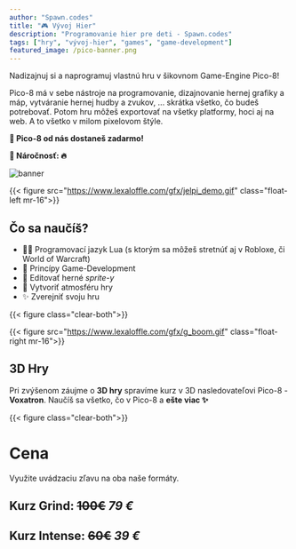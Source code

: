 ```yaml
---
author: "Spawn.codes"
title: "🎮 Vývoj Hier"
description: "Programovanie hier pre deti - Spawn.codes"
tags: ["hry", "vývoj-hier", "games", "game-development"]
featured_image: /pico-banner.png
---
```


Nadizajnuj si a naprogramuj vlastnú hru v šikovnom Game-Engine Pico-8! 

<!--more-->

Pico-8 má v sebe nástroje na programovanie, dizajnovanie hernej grafiky a máp, vytváranie hernej hudby a zvukov, ... skrátka všetko, čo budeš potrebovať. Potom hru môžeš exportovať na všetky platformy, hoci aj na web. A to všetko v milom pixelovom štýle.

**🎁 Pico-8 od nás dostaneš zadarmo!**

**🚧 Náročnosť: 🔥**

![banner](/pico-banner.png)

{{< figure src="https://www.lexaloffle.com/gfx/jelpi_demo.gif" class="float-left mr-16">}}

## Čo sa naučíš?
- 👨‍💻 Programovací jazyk Lua (s ktorým sa môžeš stretnúť aj v Robloxe, či World of Warcraft)
- 🎲 Princípy Game-Development
- 🎨 Editovať herné *sprite-y*
- 🎵 Vytvoriť atmosféru hry
- ✨ Zverejniť svoju hru

{{< figure class="clear-both">}}

{{< figure src="https://www.lexaloffle.com/gfx/g_boom.gif" class="float-right mr-16">}}
## 3D Hry
Pri zvýšenom záujme o **3D hry** spravíme kurz v 3D nasledovateľovi Pico-8 - **Voxatron**. Naučíš sa všetko, čo v Pico-8 a **ešte viac ✨**

{{< figure class="clear-both">}}

# Cena
Využite uvádzaciu zľavu na oba naše formáty.
## Kurz Grind:   ~~100€~~  *79 €*
## Kurz Intense: ~~60€~~  *39 €*
